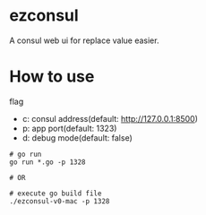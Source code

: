 # ezconsul
A consul web ui for replace value easier.

# How to use
flag
- c: consul address(default: http://127.0.0.1:8500)
- p: app port(default: 1323)
- d: debug mode(default: false)

```
# go run
go run *.go -p 1328

# OR

# execute go build file
./ezconsul-v0-mac -p 1328
```
